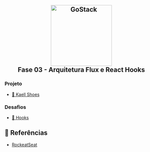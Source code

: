 <h2 align="center" >
  <img alt="GoStack" src="https://blog.hariken.co/wp-content/uploads/2019/03/react-logo.png" width="200px" /> <br/>
  Fase 03 - Arquitetura Flux e React Hooks
</h2>

### Projeto
- [:book: Kaell Shoes](https://github.com/kaellandrade/GoStack_Bootcamp/tree/main/Fase03_ArquiteturaFluxRedux/kaellshoes)

### Desafios
- [:book: Hooks](https://github.com/kaellandrade/GoStack_Bootcamp/tree/main/Fase03_ArquiteturaFluxRedux/desafio08)



## :memo: Referências

- [RockeatSeat](https://www.rocketseat.com.br/)
